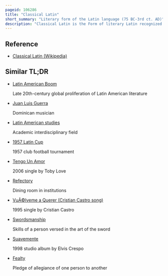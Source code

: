 ```yaml
---
pageid: 106286
title: "Classical Latin"
short_summary: "Literary form of the Latin language (75 BC-3rd ct. AD)"
description: "Classical Latin is the Form of literary Latin recognized as a literary Standard by Writers of the late Roman Republic and early Roman Empire. It was used from 75 Bc until the 3rd Century Ad when it evolved into late Latin. In some later Periods, it was regarded as good or proper Latin, with following Versions viewed as debased, degenerate, or corrupted. The Word Latin is now understood by Default to mean classical Latin for Example modern latin Textbooks teach almost exclusively classical Latin."
---
```


## Reference

- [Classical Latin (Wikipedia)](https://en.wikipedia.org/?curid=106286)

## Similar TL;DR

- [Latin American Boom](/tldr/en/latin-american-boom)

  Late 20th-century global proliferation of Latin American literature

- [Juan Luis Guerra](/tldr/en/juan-luis-guerra)

  Dominican musician

- [Latin American studies](/tldr/en/latin-american-studies)

  Academic interdisciplinary field

- [1957 Latin Cup](/tldr/en/1957-latin-cup)

  1957 club football tournament

- [Tengo Un Amor](/tldr/en/tengo-un-amor)

  2006 single by Toby Love

- [Refectory](/tldr/en/refectory)

  Dining room in institutions

- [VuÃ©lveme a Querer (Cristian Castro song)](/tldr/en/vuelveme-a-querer-cristian-castro-song)

  1995 single by Cristian Castro

- [Swordsmanship](/tldr/en/swordsmanship)

  Skills of a person versed in the art of the sword

- [Suavemente](/tldr/en/suavemente)

  1998 studio album by Elvis Crespo

- [Fealty](/tldr/en/fealty)

  Pledge of allegiance of one person to another
